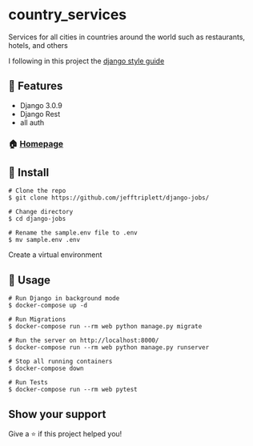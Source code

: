 # country_services
Services for all cities in countries around the world such as restaurants, hotels, and others


I following in this project the <a class="reference external" href="https://github.com/HackSoftware/Django-Styleguide"> django style guide</a> 


## :triangular_flag_on_post: Features

- Django 3.0.9
- Django Rest
- all auth

### 🏠 [Homepage](https://github.com/jefftriplett/django-jobs)

## :wrench: Install

```shell
# Clone the repo
$ git clone https://github.com/jefftriplett/django-jobs/

# Change directory
$ cd django-jobs

# Rename the sample.env file to .env
$ mv sample.env .env
```

Create a virtual environment

## :rocket: Usage

```shell
# Run Django in background mode
$ docker-compose up -d

# Run Migrations
$ docker-compose run --rm web python manage.py migrate

# Run the server on http://localhost:8000/
$ docker-compose run --rm web python manage.py runserver

# Stop all running containers
$ docker-compose down

# Run Tests
$ docker-compose run --rm web pytest
```

## Show your support

Give a ⭐️ if this project helped you!
